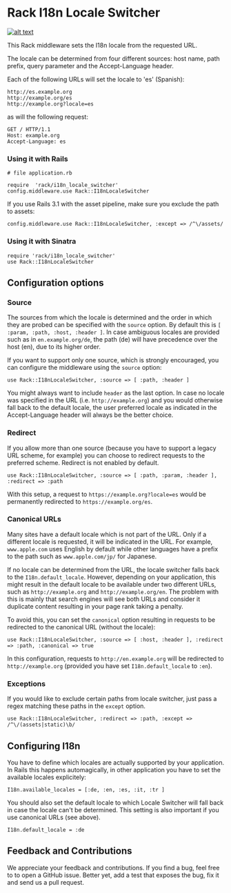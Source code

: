 # Rack I18n Locale Switcher

[![alt text][2]][1]

  [1]: http://travis-ci.org/#!/christoph-buente/rack-i18n_locale_switcher
  [2]: https://secure.travis-ci.org/christoph-buente/rack-i18n_locale_switcher.png

This Rack middleware sets the I18n locale from the requested URL.

The locale can be determined from four different sources: host name, path prefix, query parameter and the Accept-Language header.

Each of the following URLs will set the locale to 'es' (Spanish):

    http://es.example.org
    http://example.org/es
    http://example.org?locale=es
    
as will the following request:

    GET / HTTP/1.1
    Host: example.org
    Accept-Language: es
    

### Using it with Rails

    # file application.rb

    require  'rack/i18n_locale_switcher'
    config.middleware.use Rack::I18nLocaleSwitcher
    
If you use Rails 3.1 with the asset pipeline, make sure you exclude the path to assets:

    config.middleware.use Rack::I18nLocaleSwitcher, :except => /^\/assets/

### Using it with Sinatra

    require 'rack/i18n_locale_switcher'
    use Rack::I18nLocaleSwitcher


## Configuration options


### Source

The sources from which the locale is determined and the order in which they are probed can be specified with the `source` option. By default this is `[ :param, :path, :host, :header ]`. In case ambiguous locales are provided such as in `en.example.org/de`, the path (de) will have precedence over the host (en), due to its higher order.

If you want to support only one source, which is strongly encouraged, you can configure the middleware using the `source` option:

    use Rack::I18nLocaleSwitcher, :source => [ :path, :header ]
    
You might always want to include `header` as the last option. In case no locale was specified in the URL (i.e. `http://example.org`) and you would otherwise fall back to the default locale, the user preferred locale as indicated in the Accept-Language header will always be the better choice.


### Redirect

If you allow more than one source (because you have to support a legacy URL scheme, for example) you can choose to redirect requests to the preferred scheme. Redirect is not enabled by default. 

    use Rack::I18nLocaleSwitcher, :source => [ :path, :param, :header ], :redirect => :path
    
With this setup, a request to `https://example.org?locale=es` would be permanently redirected to `https://example.org/es`.


### Canonical URLs

Many sites have a default locale which is not part of the URL. Only if a different locale is requested, it will be indicated in the URL. For example, `www.apple.com` uses English by default while other languages have a prefix to the path such as `www.apple.com/jp/` for Japanese.

If no locale can be determined from the URL, the locale switcher falls back to the `I18n.default_locale`. However, depending on your application, this might result in the default locale to be available under two different URLs, such as `http://example.org` and `http://example.org/en`. The problem with this is mainly that search engines will see both URLs and consider it duplicate content resulting in your page rank taking a penalty.

To avoid this, you can set the `canonical` option resulting in requests to be redirected to the canonical URL (without the locale):

    use Rack::I18nLocaleSwitcher, :source => [ :host, :header ], :redirect => :path, :canonical => true

In this configuration, requests to `http://en.example.org` will be redirected to `http://example.org` (provided you have set `I18n.default_locale` to `:en`).

### Exceptions

If you would like to exclude certain paths from locale switcher, just pass a regex matching these paths in the `except` option.

    use Rack::I18nLocaleSwitcher, :redirect => :path, :except => /^\/(assets|static)\b/


## Configuring I18n

You have to define which locales are actually supported by your application. In Rails this happens automagically, in other application you have to set the available locales explicitely:

    I18n.available_locales = [:de, :en, :es, :it, :tr ]
    
You should also set the default locale to which Locale Switcher will fall back in case the locale can't be determined. This setting is also important if you use canonical URLs (see above).

    I18n.default_locale = :de


## Feedback and Contributions

We appreciate your feedback and contributions. If you find a bug, feel free to to open a GitHub issue. Better yet, add a test that exposes the bug, fix it and send us a pull request.
